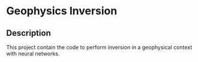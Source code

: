 # Geophysics Inversion

## Description
This project contain the code to perform inversion in a geophysical context with neural networks.
